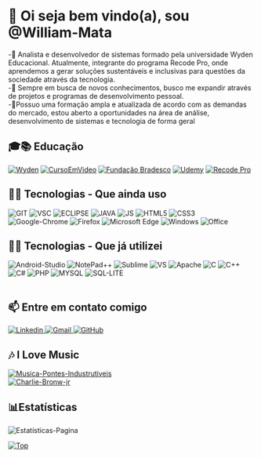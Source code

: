 <html lang="pt-br">

<head>
<meta charset="UTF-8">
<meta http-equiv="X-UA-Compatible" content="IE=edge">
<meta name="viewport" content="width=device-width, initial-scale=1.0">
</head>

<body>

<main>
<h1>👋 Oi seja bem vindo(a), sou @William-Mata</h1>
<div class="sobre">
    <p>
                    -🌱 Analista e desenvolvedor de sistemas formado pela universidade Wyden Educacional. Atualmente,
                    integrante do programa Recode Pro, onde aprendemos a gerar soluções sustentáveis e inclusivas para
                    questões da sociedade através da tecnologia. <br>
                    -👀 Sempre em busca de novos conhecimentos, busco me
                    expandir
                    através
                    de projetos e programas de desenvolvimento pessoal.
                    <br>
                    -💞️Possuo uma formação ampla e atualizada de acordo
                    com as demandas do mercado, estou aberto a oportunidades na área de análise, desenvolvimento de
                    sistemas
                    e tecnologia de forma geral<br>
    </p>
</div>




<div class="educacao">
<h2>🎓📚 Educação</h2>

<a href="https://www.wyden.com.br/unifavip">
<img src="https://user-images.githubusercontent.com/50085652/141135219-716ed649-204b-40d9-af26-0b29fcc8401c.png"alt="Wyden"></a>
<a href="https://www.cursoemvideo.com/">
<img src="https://user-images.githubusercontent.com/50085652/141146138-17b23946-fc05-41d0-b5f9-bc1cf9818d8b.png"alt="CursoEmVideo"></a>
<a href="https://www.ev.org.br/">
<img src="https://user-images.githubusercontent.com/50085652/141141290-8bc34fc0-afc7-43fb-971d-b26edb5102ef.png" alt="Fundação Bradesco"></a>
<a href="https://www.udemy.com/">
<img src="https://img.shields.io/badge/Udemy-EC5252?style=for-the-badge&logo=Udemy&logoColor=white"alt="Udemy"></a>
<a href="https://www.recodepro.org.br/">
<img src="https://user-images.githubusercontent.com/50085652/141139764-4b71c06d-b250-4ed5-9bc7-def06b328d6c.png" alt="Recode Pro"></a>
</div>
        
<h2>👨‍💻 Tecnologias - Que ainda uso</h2>

<div class="tecologia-atual">
                <img src="https://img.shields.io/badge/Git-F05032?style=for-the-badge&logo=git&logoColor=white"
                    alt="GIT">
                <img src="https://img.shields.io/badge/Visual_Studio_Code-0078D4?style=for-the-badge&logo=visual%20studio%20code&logoColor=white"
                    alt="VSC">
                <img src="https://img.shields.io/badge/Eclipse-2C2255?style=for-the-badge&logo=eclipse&logoColor=white"
                    alt="ECLIPSE">
                <img src="https://img.shields.io/badge/Java-ED8B00?style=for-the-badge&logo=java&logoColor=with"
                    alt="JAVA">
                <img src="https://img.shields.io/badge/JavaScript-323330?style=for-the-badge&logo=javascript&logoColor=F7DF1E"
                    alt="JS">
                <img src="https://img.shields.io/badge/HTML5-E34F26?style=for-the-badge&logo=html5&logoColor=white"
                    alt="HTML5">
                <img src="https://img.shields.io/badge/CSS3-1572B6?style=for-the-badge&logo=css3&logoColor=white"
                    alt="CSS3">
                <img src="https://img.shields.io/badge/Google_chrome-4285F4?style=for-the-badge&logo=Google-chrome&logoColor=white"
                    alt="Google-Chrome">
                <img src="https://img.shields.io/badge/Firefox_Browser-FF7139?style=for-the-badge&logo=Firefox-Browser&logoColor=white"
                    alt="Firefox">
                <img src="https://img.shields.io/badge/Microsoft_Edge-0078D7?style=for-the-badge&logo=Microsoft-edge&logoColor=white"
                    alt="Microsoft Edge">
                <img src="https://img.shields.io/badge/Windows-0078D6?style=for-the-badge&logo=windows&logoColor=white"
                    alt="Windows">
                <img src="https://img.shields.io/badge/Microsoft_Office-D83B01?style=for-the-badge&logo=microsoft-office&logoColor=white"
                    alt="Office">

</div>
<h2>👨‍💻 Tecnologias - Que já utilizei</h2>

<div class="tecnologia-usadas">

<img src="https://img.shields.io/badge/Android_Studio-3DDC84?style=for-the-badge&logo=android-studio&logoColor=white" alt="Android-Studio">
<img src="https://img.shields.io/badge/Notepad++-90E59A.svg?style=for-the-badge&logo=notepad%2B%2B&logoColor=black"alt="NotePad++">
<img src="https://img.shields.io/badge/sublime_text-%23575757.svg?&style=for-the-badge&logo=sublime-text&logoColor=important"
alt="Sublime">
<img src="https://img.shields.io/badge/Visual_Studio-5C2D91?style=for-the-badge&logo=visual%20studio&logoColor=white"alt="VS">
<img src="https://img.shields.io/badge/Apache-D22128?style=for-the-badge&logo=Apache&logoColor=white"alt="Apache">
<img src="https://img.shields.io/badge/C-00599C?style=for-the-badge&logo=c&logoColor=white" alt="C">
<img src="https://img.shields.io/badge/C%2B%2B-00599C?style=for-the-badge&logo=c%2B%2B&logoColor=white"alt="C++">
<img src="https://img.shields.io/badge/C%23-239120?style=for-the-badge&logo=c-sharp&logoColor=white"alt="C#">
<img src="https://img.shields.io/badge/PHP-777BB4?style=for-the-badge&logo=php&logoColor=white"alt="PHP">
<img src="https://img.shields.io/badge/MySQL-005C84?style=for-the-badge&logo=mysql&logoColor=white" alt="MYSQL">
<img src="https://img.shields.io/badge/SQLite-07405E?style=for-the-badge&logo=sqlite&logoColor=white" alt="SQL-LITE">

</div>
<br>
<h2> 📫 Entre em contato comigo</h2>

<div>

<a href="https://www.linkedin.com/in/william-de-mata-da-silva-285a42185/">
                    <img src="https://img.shields.io/badge/LinkedIn-0077B5?style=for-the-badge&logo=linkedin&logoColor=white"
                        alt="Linkedin">
                </a>
<a href="william.xavante@gmail.com">
                    <img src="https://img.shields.io/badge/Gmail-D14836?style=for-the-badge&logo=gmail&logoColor=white"
                        alt="Gmail">
                </a>
<a href="https://github.com/William-Mata">
                    <img src="https://img.shields.io/badge/GitHub-100000?style=for-the-badge&logo=github&logoColor=white"
                        alt="GitHub"></a>
</div>
 
<h2>🎶 I Love Music</h2>
<div>
<a href="https://www.youtube.com/watch?v=bZTwKUJDU1M">

<img src="https://img.shields.io/badge/YouTube_Music-FF0000?style=for-the-badge&logo=youtube-music&logoColor=white"
                        alt="Musica-Pontes-Industrutiveis"><br>
<img src="https://user-images.githubusercontent.com/50085652/140649703-0b9de086-fd90-4169-8bbd-40bd2e838707.jpg"
                        alt="Charlie-Bronw-jr">

</a>
</div>

<h2>📊Estatísticas</h2>
<div class="estatisticas">

<img src="https://github-readme-stats.vercel.app/api?username=William-Mata&show_icons=true&theme=synthwave&title_color=synthwave&locale=pt-br"
                    alt="Estatísticas-Pagina">

<a href="https://github.com/William-Mata/github-readme-stats">
                    <img src="https://github-readme-stats.vercel.app/api/top-langs/?username=William-Mata&layout=compact&langs_count=8&theme=synthwave&title_color=synthwave&locale=pt-br"
                        alt="Top"></a>

</div>

       

</main>

</body>

</html>
